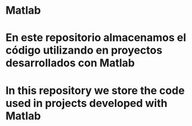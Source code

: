 # Matlab
# En este repositorio almacenamos el código utilizando en proyectos desarrollados con Matlab
# In this repository we store the code used in projects developed with Matlab
